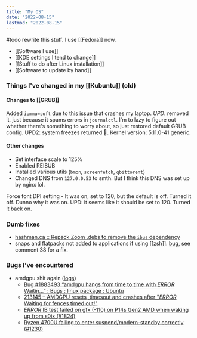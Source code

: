 ```yaml
---
title: "My OS"
date: "2022-08-15"
lastmod: "2022-08-15"
---
```


#todo rewrite this stuff. I use [[Fedora]] now.

- [[Software I use]]
- [[KDE settings I tend to change]]
- [[Stuff to do after Linux installation]]
- [[Software to update by hand]]

### Things I've changed in my [[Kubuntu]] (old)

#### Changes to [[GRUB]]
Added `iommu=soft` due to [this issue](https://bugzilla.kernel.org/show_bug.cgi?id=202665) that crashes my laptop. *UPD*: removed it, just because it spams errors in `journalctl`. I'm to lazy to figure out whether there's something to worry about, so just restored default GRUB config. UPD2: system freezes returned 🥲. Kernel version: 5.11.0-41 generic.

#### Other changes
- Set interface scale to 125%
- Enabled REISUB
- Installed various utils (`bmon`, `screenfetch`, `qbittorent`)
- Changed DNS from `127.0.0.53` to smth. But I think this DNS was set up by nginx lol.

Force font DPI setting - It was on, set to 120, but the default is off. Turned it off. Dunno why it was on.
UPD: it seems like it should be set to 120. Turned it back on.

### Dumb fixes
- [hashman.ca :: Repack Zoom .debs to remove the `ibus` dependency](https://hashman.ca/zoom/)
- snaps and flatpacks not added to applications if using [[zsh]]: [bug](https://bugs.launchpad.net/ubuntu/+source/snapd/+bug/1640514), see comment 38 for a fix.

### Bugs I've encountered
- amdgpu shit again ([logs](https://pastebin.com/qZg5imae))
	- [Bug #1883493 “amdgpu hangs from time to time with *ERROR* Waitin...” : Bugs : linux package : Ubuntu](https://bugs.launchpad.net/ubuntu/+source/linux/+bug/1883493)
	- [213145 – AMDGPU resets, timesout and crashes after "*ERROR* Waiting for fences timed out!"](https://bugzilla.kernel.org/show_bug.cgi?id=213145)
	- [*ERROR* IB test failed on gfx (-110) on P14s Gen2 AMD when waking up from s0ix (#1824)](https://gitlab.freedesktop.org/drm/amd/-/issues/1824)
	- [Ryzen 4700U failing to enter suspend/modern-standby correctly (#1230)](https://gitlab.freedesktop.org/drm/amd/-/issues/1230)
